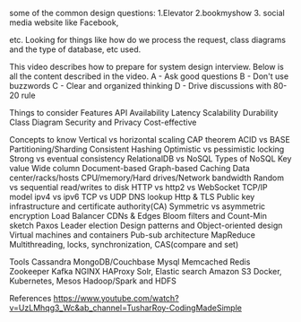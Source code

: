  some of the common design questions:
1.Elevator
2.bookmyshow
3. social media website like Facebook, 

etc. Looking for things like how do we process the request, class diagrams and the type of database, etc used.

This video describes how to prepare for system design interview. Below is all the content described in the video.
A - Ask good questions
B - Don't use buzzwords
C - Clear and organized thinking
D - Drive discussions with 80-20 rule

Things to consider
Features
API
Availability
Latency
Scalability
Durability
Class Diagram
Security and Privacy
Cost-effective

Concepts to know
Vertical vs horizontal scaling
CAP theorem
ACID vs BASE
Partitioning/Sharding 
Consistent Hashing
Optimistic vs pessimistic locking
Strong vs eventual consistency
RelationalDB vs NoSQL
Types of NoSQL
     Key value
     Wide column
     Document-based
     Graph-based
Caching
Data center/racks/hosts
CPU/memory/Hard drives/Network bandwidth
Random vs sequential read/writes to disk
HTTP vs http2 vs WebSocket
TCP/IP model
ipv4 vs ipv6
TCP vs UDP
DNS lookup
Http & TLS
Public key infrastructure and certificate authority(CA)
Symmetric vs asymmetric encryption
Load Balancer
CDNs & Edges
Bloom filters and Count-Min sketch
Paxos 
Leader election
Design patterns and Object-oriented design
Virtual machines and containers
Pub-sub architecture 
MapReduce
Multithreading, locks, synchronization, CAS(compare and set)

Tools
Cassandra
MongoDB/Couchbase
Mysql
Memcached
Redis
Zookeeper
Kafka
NGINX
HAProxy
Solr, Elastic search
Amazon S3
Docker, Kubernetes, Mesos
Hadoop/Spark and HDFS

References
https://www.youtube.com/watch?v=UzLMhqg3_Wc&ab_channel=TusharRoy-CodingMadeSimple



